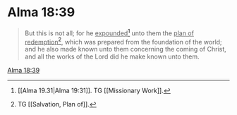 # Alma 18:39

> But this is not all; for he <u>expounded</u>[^a] unto them the <u>plan of redemption</u>[^b], which was prepared from the foundation of the world; and he also made known unto them concerning the coming of Christ, and all the works of the Lord did he make known unto them.

[Alma 18:39](https://www.churchofjesuschrist.org/study/scriptures/bofm/alma/18?lang=eng&id=p39#p39)


[^a]: [[Alma 19.31|Alma 19:31]]. TG [[Missionary Work]].
[^b]: TG [[Salvation, Plan of]].
